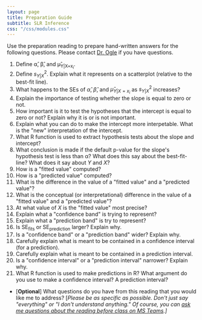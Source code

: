 ```yaml
---
layout: page
title: Preparation Guide
subtitle: SLR Inference
css: "/css/modules.css"
---
```


<div class="alert alert-warning">
Use the preparation reading to prepare hand-written answers for the following questions. Please contact <a href="https://teams.microsoft.com/l/channel/19%3aebdb6d98f8c748818228211aeea11139%40thread.tacv2/Class%2520Preparation%2520Reading%2520Questions?groupId=6aaae687-f6ed-4518-b9ed-3986bc9e6f4f&tenantId=b70d8bab-80b6-4766-b5da-fcfdabdf71c7)" target="_blank">Dr. Ogle</a> if you have questions.
</div>

1. Define &alpha;&#770;, &beta;&#770;, and &mu;&#770;<sub>Y|X=x<sub>i</sub></sub>.
1. Define $s^{2}_{Y|X}$. Explain what it represents on a scatterplot (relative to the best-fit line).
1. What happens to the SEs of $\hat{\alpha}$, $\hat{\beta}$, and $\hat{\mu}_{Y|X=x_{i}}$ as $s^{2}_{Y|X}$ increases?
1. Explain the importance of testing whether the slope is equal to zero or not.
1. How important is it to test the hypotheses that the intercept is equal to zero or not? Explain why it is or is not important.
1. Explain what you can do to make the intercept more interpetable. What is the "new" interpretation of the intercept.
1. What R function is used to extract hypothesis tests about the slope and intercept?
1. What conclusion is made if the default p-value for the slope's hypothesis test is less than &alpha;? What does this say about the best-fit-line? What does it say about $Y$ and $X$?
1. How is a "fitted value" computed?
1. How is a "predicted value" computed?
1. What is the difference in the value of a "fitted value" and a "predicted value"?
1. What is the conceptual (or interpretational) difference in the value of a "fitted value" and a "predicted value"?
1. At what value of $X$ is the "fitted value" most precise?
1. Explain what a "confidence band" is trying to represent?
1. Explain what a "prediction band" is try to represent?
1. Is $\text{SE}_{\text{fits}}$ or $\text{SE}_{\text{prediction}}$ larger? Explain why.
1. Is a "confidence band" or a "prediction band" wider? Explain why.
1. Carefully explain what is meant to be contained in a confidence interval (for a prediction).
1. Carefully explain what is meant to be contained in a prediction interval.
1. Is a "confidence interval" or a "prediction interval" narrower? Explain why.
1. What R function is used to make predictions in R? What argument do you use to make a confidence interval? A prediction interval?

<ul>
<li>[<b>Optional</b>] What questions do you have from this reading that you would like me to address? [<i>Please be as specific as possible. Don't just say "everything" or "I don't understand anything." Of course, you can <a href="https://teams.microsoft.com/l/channel/19%3aebdb6d98f8c748818228211aeea11139%40thread.tacv2/Class%2520Preparation%2520Reading%2520Questions?groupId=6aaae687-f6ed-4518-b9ed-3986bc9e6f4f&tenantId=b70d8bab-80b6-4766-b5da-fcfdabdf71c7" target="_blank">ask me questions about the reading before class on MS Teams</a>.]</i></li>
</ul>
